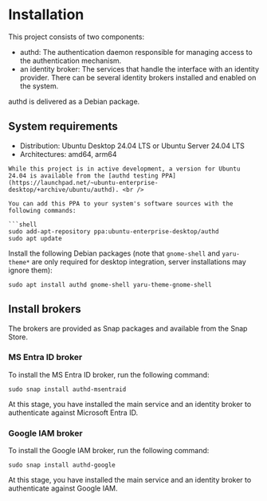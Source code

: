 # Installation

This project consists of two components:
* authd: The authentication daemon responsible for managing access to the authentication mechanism.
* an identity broker: The services that handle the interface with an identity provider. There can be several identity brokers installed and enabled on the system.

authd is delivered as a Debian package.

## System requirements

* Distribution: Ubuntu Desktop 24.04 LTS or Ubuntu Server 24.04 LTS
* Architectures: amd64, arm64


```{note}
While this project is in active development, a version for Ubuntu 24.04 is available from the [authd testing PPA](https://launchpad.net/~ubuntu-enterprise-desktop/+archive/ubuntu/authd). <br />

You can add this PPA to your system's software sources with the following commands:

```shell
sudo add-apt-repository ppa:ubuntu-enterprise-desktop/authd
sudo apt update
```

Install the following Debian packages (note that `gnome-shell` and `yaru-theme*` are only required for desktop integration, server installations may ignore them):

```shell
sudo apt install authd gnome-shell yaru-theme-gnome-shell
```

## Install brokers

The brokers are provided as Snap packages and available from the Snap Store.

### MS Entra ID broker

To install the MS Entra ID broker, run the following command:

```shell
sudo snap install authd-msentraid
```

At this stage, you have installed the main service and an identity broker to authenticate against Microsoft Entra ID.

### Google IAM broker

To install the Google IAM broker, run the following command:

```shell
sudo snap install authd-google
```

At this stage, you have installed the main service and an identity broker to authenticate against Google IAM.
